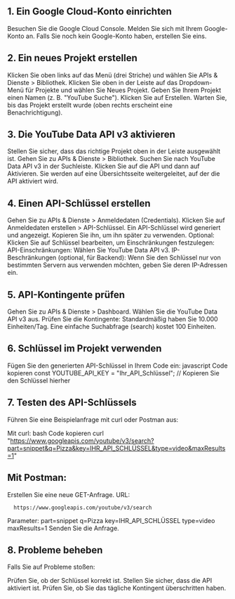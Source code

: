 ## 1. Ein Google Cloud-Konto einrichten
Besuchen Sie die Google Cloud Console.
Melden Sie sich mit Ihrem Google-Konto an.
Falls Sie noch kein Google-Konto haben, erstellen Sie eins.
## 2. Ein neues Projekt erstellen
Klicken Sie oben links auf das Menü (drei Striche) und wählen Sie APIs & Dienste > Bibliothek.
Klicken Sie oben in der Leiste auf das Dropdown-Menü für Projekte und wählen Sie Neues Projekt.
Geben Sie Ihrem Projekt einen Namen (z. B. "YouTube Suche").
Klicken Sie auf Erstellen.
Warten Sie, bis das Projekt erstellt wurde (oben rechts erscheint eine Benachrichtigung).
## 3. Die YouTube Data API v3 aktivieren
Stellen Sie sicher, dass das richtige Projekt oben in der Leiste ausgewählt ist.
Gehen Sie zu APIs & Dienste > Bibliothek.
Suchen Sie nach YouTube Data API v3 in der Suchleiste.
Klicken Sie auf die API und dann auf Aktivieren.
Sie werden auf eine Übersichtsseite weitergeleitet, auf der die API aktiviert wird.
## 4. Einen API-Schlüssel erstellen
Gehen Sie zu APIs & Dienste > Anmeldedaten (Credentials).
Klicken Sie auf Anmeldedaten erstellen > API-Schlüssel.
Ein API-Schlüssel wird generiert und angezeigt. Kopieren Sie ihn, um ihn später zu verwenden.
Optional: Klicken Sie auf Schlüssel bearbeiten, um Einschränkungen festzulegen:
API-Einschränkungen:
Wählen Sie YouTube Data API v3.
IP-Beschränkungen (optional, für Backend):
Wenn Sie den Schlüssel nur von bestimmten Servern aus verwenden möchten, geben Sie deren IP-Adressen ein.
## 5. API-Kontingente prüfen
Gehen Sie zu APIs & Dienste > Dashboard.
Wählen Sie die YouTube Data API v3 aus.
Prüfen Sie die Kontingente:
Standardmäßig haben Sie 10.000 Einheiten/Tag.
Eine einfache Suchabfrage (search) kostet 100 Einheiten.
## 6. Schlüssel im Projekt verwenden
Fügen Sie den generierten API-Schlüssel in Ihrem Code ein:
javascript
Code kopieren
const YOUTUBE_API_KEY = "Ihr_API_Schlüssel"; // Kopieren Sie den Schlüssel hierher
## 7. Testen des API-Schlüssels
Führen Sie eine Beispielanfrage mit curl oder Postman aus:

Mit curl:
bash
Code kopieren
curl "https://www.googleapis.com/youtube/v3/search?part=snippet&q=Pizza&key=IHR_API_SCHLÜSSEL&type=video&maxResults=1"
## Mit Postman:
Erstellen Sie eine neue GET-Anfrage.
URL: 

  ```Nash
    https://www.googleapis.com/youtube/v3/search
  ```



Parameter:
part=snippet
q=Pizza
key=IHR_API_SCHLÜSSEL
type=video
maxResults=1
Senden Sie die Anfrage.
## 8. Probleme beheben
Falls Sie auf Probleme stoßen:

Prüfen Sie, ob der Schlüssel korrekt ist.
Stellen Sie sicher, dass die API aktiviert ist.
Prüfen Sie, ob Sie das tägliche Kontingent überschritten haben.
